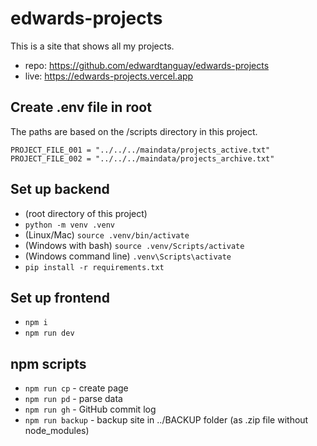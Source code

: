 # edwards-projects

This is a site that shows all my projects.

- repo: https://github.com/edwardtanguay/edwards-projects
- live: https://edwards-projects.vercel.app

## Create .env file in root

The paths are based on the /scripts directory in this project.

```
PROJECT_FILE_001 = "../../../maindata/projects_active.txt"
PROJECT_FILE_002 = "../../../maindata/projects_archive.txt"
```

## Set up backend

-   (root directory of this project)
-   `python -m venv .venv`
-   (Linux/Mac) `source .venv/bin/activate`
-   (Windows with bash) `source .venv/Scripts/activate`
-   (Windows command line) `.venv\Scripts\activate`
-   `pip install -r requirements.txt`

## Set up frontend

- `npm i`
- `npm run dev`

## npm scripts

- `npm run cp` - create page
- `npm run pd` - parse data 
- `npm run gh` - GitHub commit log
- `npm run backup` - backup site in ../BACKUP folder (as .zip file without node_modules)
